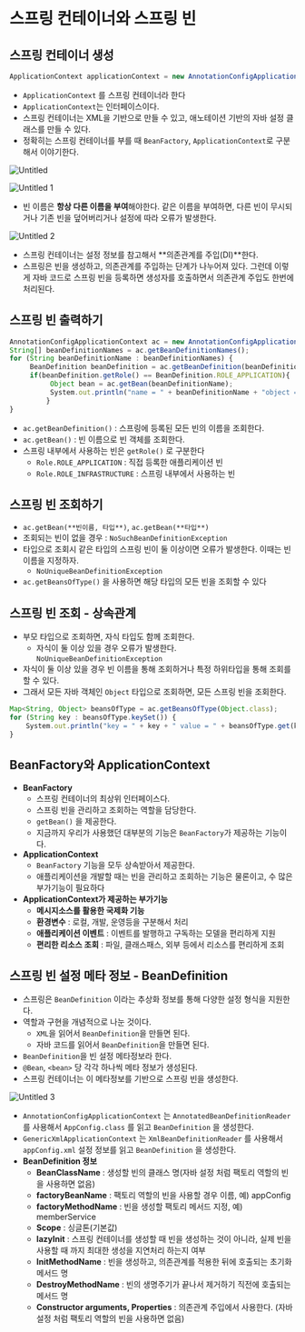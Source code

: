 # 스프링 컨테이너와 스프링 빈

## 스프링 컨테이너 생성

```jsx
ApplicationContext applicationContext = new AnnotationConfigApplicationContext(AppConfig.class);
```

- `ApplicationContext` 를 스프링 컨테이너라 한다
- `ApplicationContext`는 인터페이스이다.
- 스프링 컨테이너는 XML을 기반으로 만들 수 있고, 애노테이션 기반의 자바 설정 클래스를 만들 수 있다.
- 정확히는 스프링 컨테이너를 부를 때 `BeanFactory`, `ApplicationContext`로 구분해서 이야기한다.



![Untitled](https://user-images.githubusercontent.com/106054507/190146401-e17cec28-8eef-4b0b-b889-95d3a7f5fc90.png)

![Untitled 1](https://user-images.githubusercontent.com/106054507/190146421-c0f7801f-919d-4dd9-b581-b12bd4509d5b.png)


- 빈 이름은 **항상 다른 이름을 부여**해야한다. 같은 이름을 부여하면, 다른 빈이 무시되거나 기존 빈을 덮어버리거나 설정에 따라 오류가 발생한다.

![Untitled 2](https://user-images.githubusercontent.com/106054507/190146438-5bdc9360-b186-4c53-bb33-9b65875e7f13.png)


- 스프링 컨테이너는 설정 정보를 참고해서 **의존관계를 주입(DI)**한다.
- 스프링은 빈을 생성하고, 의존관계를 주입하는 단계가 나누어져 있다. 그런데 이렇게 자바 코드로 스프링
빈을 등록하면 생성자를 호출하면서 의존관계 주입도 한번에 처리된다.

## 스프링 빈 출력하기

```jsx
AnnotationConfigApplicationContext ac = new AnnotationConfigApplicationContext(AppConfig.class);
String[] beanDefinitionNames = ac.getBeanDefinitionNames();
for (String beanDefinitionName : beanDefinitionNames) {
     BeanDefinition beanDefinition = ac.getBeanDefinition(beanDefinitionName);
     if(beanDefinition.getRole() == BeanDefinition.ROLE_APPLICATION){
          Object bean = ac.getBean(beanDefinitionName);
          System.out.println("name = " + beanDefinitionName + "object = " + bean);
		 }
}
```

- `ac.getBeanDefinition()` : 스프링에 등록된 모든 빈의 이름을 조회한다.
- `ac.getBean()` : 빈 이름으로 빈 객체를 조회한다.
- 스프링 내부에서 사용하는 빈은 `getRole()` 로 구분한다
    - `Role.ROLE_APPLICATION` : 직접 등록한 애플리케이션 빈
    - `Role.ROLE_INFRASTRUCTURE` : 스프링 내부에서 사용하는 빈

## 스프링 빈 조회하기

- `ac.getBean(**빈이름, 타입**)`, `ac.getBean(**타입**)`
- 조회되는 빈이 없을 경우 : `NoSuchBeanDefinitionException`
- 타입으로 조회시 같은 타입의 스프링 빈이 둘 이상이면 오류가 발생한다. 이때는 빈 이름을 지정하자.
    - `NoUniqueBeanDefinitionException`
- `ac.getBeansOfType()` 을 사용하면 해당 타입의 모든 빈을 조회할 수 있다

## 스프링 빈 조회 - 상속관계

- 부모 타입으로 조회하면, 자식 타입도 함께 조회한다.
    - 자식이 둘 이상 있을 경우 오류가 발생한다. `NoUniqueBeanDefinitionException`
- 자식이 둘 이상 있을 경우 빈 이름을 통해 조회하거나 특정 하위타입을 통해 조회를 할 수 있다.
- 그래서 모든 자바 객체인 `Object` 타입으로 조회하면, 모든 스프링 빈을 조회한다.

```jsx
Map<String, Object> beansOfType = ac.getBeansOfType(Object.class);
for (String key : beansOfType.keySet()) {
    System.out.println("key = " + key + " value = " + beansOfType.get(key));
}
```

## BeanFactory와 ApplicationContext

- **BeanFactory**
    - 스프링 컨테이너의 최상위 인터페이스다.
    - 스프링 빈을 관리하고 조회하는 역할을 담당한다.
    - `getBean()` 을 제공한다.
    - 지금까지 우리가 사용했던 대부분의 기능은 `BeanFactory`가 제공하는 기능이다.
- **ApplicationContext**
    - `BeanFactory` 기능을 모두 상속받아서 제공한다.
    - 애플리케이션을 개발할 때는 빈을 관리하고 조회하는 기능은 물론이고, 수 많은 부가기능이 필요하다
- **ApplicationContext가 제공하는 부가기능**
    - **메시지소스를 활용한 국제화 기능**
    - **환경변수** : 로컬, 개발, 운영등을 구분해서 처리
    - **애플리케이션 이벤트** : 이벤트를 발행하고 구독하는 모델을 편리하게 지원
    - **편리한 리소스 조회** : 파일, 클래스패스, 외부 등에서 리소스를 편리하게 조회

## 스프링 빈 설정 메타 정보 - BeanDefinition

- 스프링은 `BeanDefinition` 이라는 추상화 정보를 통해 다양한 설정 형식을 지원한다.
- 역할과 구현을 개념적으로 나눈 것이다.
    - `XML`을 읽어서 `BeanDefinition`을 만들면 된다.
    - 자바 코드를 읽어서 `BeanDefinition`을 만들면 된다.
- `BeanDefinition`을 빈 설정 메타정보라 한다.
- `@Bean`, `<bean>` 당 각각 하나씩 메타 정보가 생성된다.
- 스프링 컨테이너는 이 메타정보를 기반으로 스프링 빈을 생성한다.

![Untitled 3](https://user-images.githubusercontent.com/106054507/190146455-b6c7b1fa-62af-440e-b0c8-2d25ce6702d4.png)

- `AnnotationConfigApplicationContext` 는 `AnnotatedBeanDefinitionReader` 를 사용해서
`AppConfig.class` 를 읽고 `BeanDefinition` 을 생성한다.
- `GenericXmlApplicationContext` 는 `XmlBeanDefinitionReader` 를 사용해서 `appConfig.xml` 설정 정보를 읽고 `BeanDefinition` 을 생성한다.
- **BeanDefinition 정보**
    - **BeanClassName** : 생성할 빈의 클래스 명(자바 설정 처럼 팩토리 역할의 빈을 사용하면 없음)
    - **factoryBeanName** : 팩토리 역할의 빈을 사용할 경우 이름, 예) appConfig
    - **factoryMethodName** : 빈을 생성할 팩토리 메서드 지정, 예) memberService
    - **Scope** : 싱글톤(기본값)
    - **lazyInit** : 스프링 컨테이너를 생성할 때 빈을 생성하는 것이 아니라, 실제 빈을 사용할 때 까지 최대한
    생성을 지연처리 하는지 여부
    - **InitMethodName** : 빈을 생성하고, 의존관계를 적용한 뒤에 호출되는 초기화 메서드 명
    - **DestroyMethodName** : 빈의 생명주기가 끝나서 제거하기 직전에 호출되는 메서드 명
    - **Constructor arguments, Properties** : 의존관계 주입에서 사용한다. (자바 설정 처럼 팩토리 역할의
    빈을 사용하면 없음)
